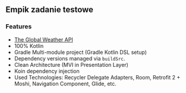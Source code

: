 ## Empik zadanie testowe

### Features
- [The Global Weather API](https://www.theglobalweather.com/docs/)
- 100% Kotlin
- Gradle Multi-module project  (Gradle Kotlin DSL setup)
- Dependency versions managed via `buildSrc`.
- Clean Architecture (MVI in Presentation Layer)
- Koin dependency injection
- Used Technologies: Recycler Delegate Adapters, Room, Retrofit 2 + Moshi, Navigation Component, Glide, etc.